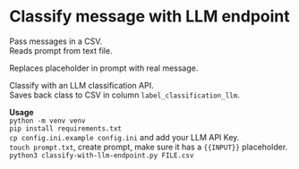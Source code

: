 # Classify message with LLM endpoint

Pass messages in a CSV.  
Reads prompt from text file.  

Replaces placeholder in prompt with real message.  

Classify with an LLM classification API.  
Saves back class to CSV in column `label_classification_llm`.  

**Usage**  
`python -m venv venv`  
`pip install requirements.txt`  
`cp config.ini.example config.ini` and add your LLM API Key.  
`touch prompt.txt`, create prompt, make sure it has a `{{INPUT}}` placeholder.  
`python3 classify-with-llm-endpoint.py FILE.csv`
